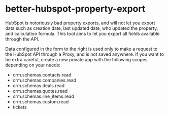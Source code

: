 # better-hubspot-property-export

HubSpot is notoriously bad property exports, and will not let you export data such as creation date, last updated date, who updated the property, and calculation formula. This tool aims to let you export all fields available through the API.

Data configured in the form to the right is used only to make a request to the HubSpot API through a Proxy, and is not saved anywhere. If you want to be extra careful, create a new private app with the following scopes depending on your needs:

- crm.schemas.contacts.read
- crm.schemas.companies.read
- crm.schemas.deals.read
- crm.schemas.quotes.read
- crm.schemas.line_items.read
- crm.schemas.custom.read
- tickets
